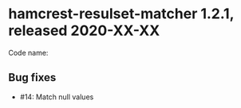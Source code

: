 # hamcrest-resulset-matcher 1.2.1, released 2020-XX-XX
 
Code name: 
 

## Bug fixes
 
* #14: Match null values
